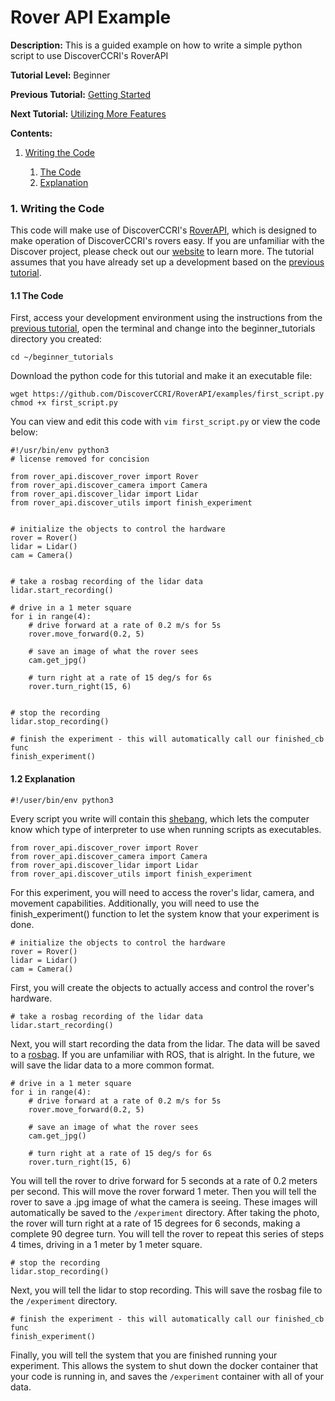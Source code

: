 # Rover API Example

**Description:** This is a guided example on how to write a simple python script to use DiscoverCCRI's RoverAPI

**Tutorial Level:** Beginner

**Previous Tutorial:** [Getting Started](examples/starting.md)

**Next Tutorial:** [Utilizing More Features](examples/example1.md)

**Contents:**
<ol type="1">
  <li><a href="https://github.com/DiscoverCCRI/RoverAPI/examples#1-writing-the-code">Writing the Code</a></li>
  <ol type="1">
    <li><a href="https://github.com/DiscoverCCRI/RoverAPI/examples#11-the-code">The Code</a></li>
    <li><a href="https://github.com/DiscoverCCRI/RoverAPI/examples#12-explanation">Explanation</a></li>
  </ol>
</ol>




### 1. Writing the Code

This code will make use of DiscoverCCRI's [RoverAPI](https://github.com/DiscoverCCRI/RoverAPI), which is designed to make operation of DiscoverCCRI's 
rovers easy. If you are unfamiliar with the Discover project, please check out our [website](https://discoverccri.org) to learn more. The tutorial 
assumes that you have already set up a development based on the [previous tutorial](examples/starting.md).

#### 1.1 The Code
First, access your development environment using the instructions from the [previous tutorial](examples/starting.md), open the terminal and 
change into the beginner_tutorials directory you created:
```
cd ~/beginner_tutorials
```

Download the python code for this tutorial and make it an executable file:
```
wget https://github.com/DiscoverCCRI/RoverAPI/examples/first_script.py
chmod +x first_script.py
```

You can view and edit this code with `vim first_script.py` or view the code below:
```
#!/usr/bin/env python3
# license removed for concision

from rover_api.discover_rover import Rover
from rover_api.discover_camera import Camera
from rover_api.discover_lidar import Lidar
from rover_api.discover_utils import finish_experiment


# initialize the objects to control the hardware
rover = Rover()
lidar = Lidar()
cam = Camera()


# take a rosbag recording of the lidar data
lidar.start_recording()

# drive in a 1 meter square
for i in range(4):
    # drive forward at a rate of 0.2 m/s for 5s
    rover.move_forward(0.2, 5)
    
    # save an image of what the rover sees
    cam.get_jpg()

    # turn right at a rate of 15 deg/s for 6s
    rover.turn_right(15, 6) 


# stop the recording
lidar.stop_recording()

# finish the experiment - this will automatically call our finished_cb func
finish_experiment()
```

#### 1.2 Explanation

```
#!/user/bin/env python3
```
Every script you write will contain this [shebang](https://en.wikipedia.org/wiki/Shebang_(Unix)), which lets the computer know which type of interpreter to 
use when running scripts as executables.

```
from rover_api.discover_rover import Rover
from rover_api.discover_camera import Camera
from rover_api.discover_lidar import Lidar
from rover_api.discover_utils import finish_experiment
```
For this experiment, you will need to access the rover's lidar, camera, and movement capabilities. Additionally, you will need to use the finish_experiment() 
function to let the system know that your experiment is done.

```
# initialize the objects to control the hardware
rover = Rover()
lidar = Lidar()
cam = Camera()
```
First, you will create the objects to actually access and control the rover's hardware.

```
# take a rosbag recording of the lidar data
lidar.start_recording()
```
Next, you will start recording the data from the lidar. The data will be saved to a [rosbag](http://wiki.ros.org/rosbag). If you are unfamiliar with ROS,
that is alright. In the future, we will save the lidar data to a more common format.

```
# drive in a 1 meter square
for i in range(4):
    # drive forward at a rate of 0.2 m/s for 5s
    rover.move_forward(0.2, 5)
    
    # save an image of what the rover sees
    cam.get_jpg()

    # turn right at a rate of 15 deg/s for 6s
    rover.turn_right(15, 6) 
```
You will tell the rover to drive forward for 5 seconds at a rate of 0.2 meters per second. This will move the rover forward 1 meter. 
Then you will tell the rover to save a .jpg image of what the camera is seeing. These images will automatically be saved to the `/experiment` directory. 
After taking the photo, the rover will turn right at a rate of 15 degrees for 6 seconds, making a complete 90 degree turn. 
You will tell the rover to repeat this series of steps 4 times, driving in a 1 meter by 1 meter square.

```
# stop the recording
lidar.stop_recording()
```
Next, you will tell the lidar to stop recording. This will save the rosbag file to the `/experiment` directory.

```
# finish the experiment - this will automatically call our finished_cb func
finish_experiment()
```
Finally, you will tell the system that you are finished running your experiment. This allows the system to shut down the docker container that your 
code is running in, and saves the `/experiment` container with all of your data.










